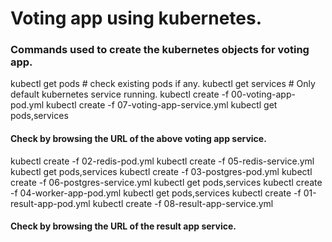# Voting app using kubernetes.

### Commands used to create the kubernetes objects for voting app.

kubectl get pods  # check existing pods if any.
kubectl get services  # Only default kubernetes service running.
kubectl create -f 00-voting-app-pod.yml
kubectl create -f 07-voting-app-service.yml
kubectl get pods,services
#### Check by browsing the URL of the above voting app service.
kubectl create -f 02-redis-pod.yml
kubectl create -f 05-redis-service.yml
kubectl get pods,services
kubectl create -f 03-postgres-pod.yml
kubectl create -f 06-postgres-service.yml
kubectl get pods,services
kubectl create -f 04-worker-app-pod.yml
kubectl get pods,services
kubectl create -f 01-result-app-pod.yml
kubectl create -f 08-result-app-service.yml
#### Check by browsing the URL of the result app service.